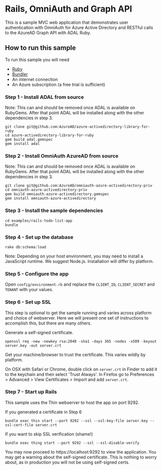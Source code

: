 Rails, OmniAuth and Graph API
=============================

This is a sample MVC web application that demonstrates user authentication with OmniAuth for Azure Active Directory and RESTful calls to the AzureAD Graph API with ADAL Ruby.

## How to run this sample

To run this sample you will need
- [Ruby](https://www.ruby-lang.org/en/documentation/installation/)
- [Bundler](http://bundler.io)
- An internet connection
- An Azure subscription (a free trial is sufficient)

### Step 1 - Install ADAL from source
Note: This can and should be removed once ADAL is available on RubyGems. After that point ADAL will be installed along with the other dependencies in step 3.

```
git clone git@github.com:AzureAD/azure-activedirectory-library-for-ruby
cd azure-activedirectory-library-for-ruby
gem build adal.gemspec
gem install adal
```

### Step 2 - Install OmniAuth AzureAD from source
Note: This can and should be removed once ADAL is available on RubyGems. After that point ADAL will be installed along with the other dependencies in step 3.

```
git clone git@github.com:AzureAD/omniauth-azure-activedirectory-priv
cd omniauth-azure-activedirectory-priv
gem build omniauth-azure-activedirectory.gemspec
gem install omniauth-azure-activedirectory
```

### Step 3 - Install the sample dependencies

```
cd examples/rails-todo-list-app
bundle
```

### Step 4 - Set up the database

```
rake db:schema:load
```

Note: Depending on your host environment, you may need to install a JavaScript runtime. We suggest Node.js. Installation will differ by platform.

### Step 5 - Configure the app

Open `config/environment.rb` and replace the `CLIENT_ID`, `CLIENT_SECRET` and `TENANT` with your values.

### Step 6 - Set up SSL

This step is optional to get the sample running and varies across platform and choice of webserver. Here we will present one set of instructions to accomplish this, but there are many others.

Generate a self-signed certificate.

```
openssl req -new -newkey rsa:2048 -sha1 -days 365 -nodes -x509 -keyout server.key -out server.crt
```

Get your machine/browser to trust the certificate. This varies wildly by platform.

On OSX with Safari or Chrome, double click on `server.crt` in Finder to add it to the keychain and then select 'Trust Always'. In Firefox go to Preferences > Advanced > View Certificates > Import and add `server.crt`.

### Step 7 - Start up Rails

This sample uses the Thin webserver to host the app on port 9292.

If you generated a certificate in Step 6

```
bundle exec thin start --port 9292 --ssl --ssl-key-file server.key --ssl-cert-file server.crt
```

If you want to skip SSL verification (shame!)

```
bundle exec thing start --port 9292 --ssl --ssl-disable-verify
```

You may now proceed to https://localhost:9292 to view the application. You may get a warning about the self-signed certificate. This is nothing to worry about, as in production you will not be using self-signed certs.
